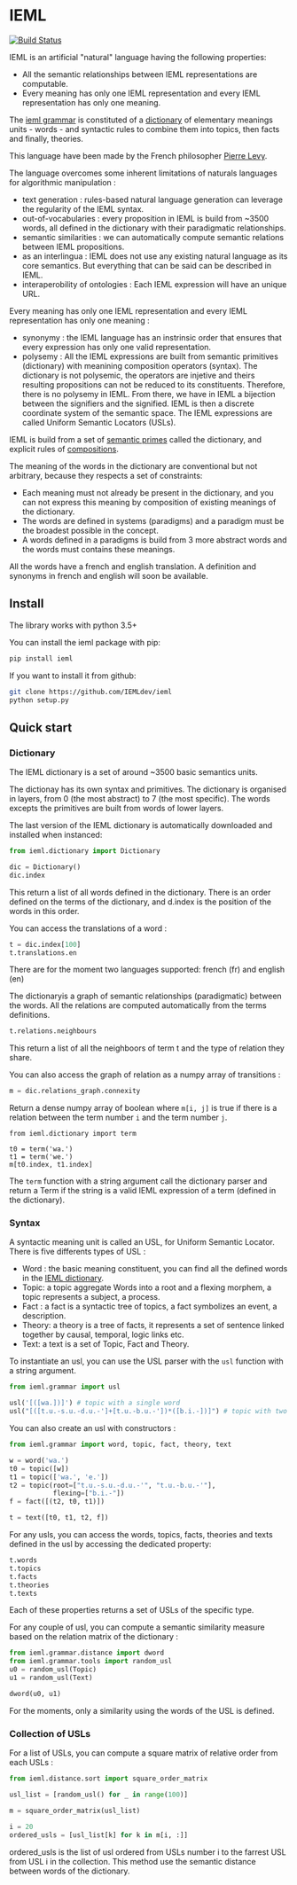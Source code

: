 # IEML
[![Build Status](https://travis-ci.org/IEMLdev/ieml.svg?branch=master)](https://travis-ci.org/IEMLdev/ieml)

IEML is an artificial "natural" language having the following properties:
  * All the semantic relationships between IEML representations are computable.
  * Every meaning has only one IEML representation and every IEML representation has only one meaning.

The [ieml grammar](https://pierrelevyblog.files.wordpress.com/2014/01/00-grammaire-ieml1.pdf "IEML grammar") is constituted of a [dictionary](https://intlekt.io/?comments=I%3A "IEML dictionary") of elementary meanings units - words - and syntactic rules to combine them into topics, then facts and finally, theories.

This language have been made by the French philosopher [Pierre Levy](https://en.wikipedia.org/wiki/Pierre_L%C3%A9vy).

The language overcomes some inherent limitations of naturals languages for algorithmic manipulation :
  - text generation : rules-based natural language generation can leverage the regularity of the IEML syntax.
  - out-of-vocabularies : every proposition in IEML is build from ~3500 words, all defined in the dictionary with their paradigmatic relationships.
  - semantic similarities : we can automatically compute semantic relations between IEML propositions.
  - as an interlingua : IEML does not use any existing natural language as its core semantics. But everything that can be said can be described in IEML.
  - interaperobility of ontologies : Each IEML expression will have an unique URL.

Every meaning has only one IEML representation and every IEML representation has only one meaning :
  - synonymy : the IEML language has an instrinsic order that ensures that every expression has only one valid representation.
  - polysemy : All the IEML expressions are built from semantic primitives (dictionary) with meanining composition operators (syntax). The dictionary is not polysemic, the operators are injetive and theirs resulting propositions can not be reduced to its constituents. Therefore, there is no polysemy in IEML.
From there, we have in IEML a bijection between the signifiers and the signified.
IEML is then a discrete coordinate system of the semantic space. The IEML expressions are called Uniform Semantic Locators (USLs).

IEML is build from a set of [semantic primes](https://en.wikipedia.org/wiki/Semantic_primes) called the dictionary, and explicit rules of [compositions](https://fr.wikipedia.org/wiki/Combinatoire_s%C3%A9mantique).

The meaning of the words in the dictionary are conventional but not arbitrary, because they respects a set of constraints:
 - Each meaning must not already be present in the dictionary, and you can not express this meaning by composition of existing meanings of the dictionary.
 - The words are defined in systems (paradigms) and a paradigm must be the broadest possible in the concept.
 - A words defined in a paradigms is build from 3 more abstract words and the words must contains these meanings.
 
All the words have a french and english translation. A definition and synonyms in french and english will soon be available.

## Install

The library works with python 3.5+

You can install the ieml package with pip:
```bash
pip install ieml
```
If you want to install it from github:
```bash
git clone https://github.com/IEMLdev/ieml
python setup.py
```
## Quick start

### Dictionary

The IEML dictionary is a set of around ~3500 basic semantics units. 

The dictionay has its own syntax and primitives. The dictionary is organised in layers, from 0 (the most abstract) to 7 (the most specific). The words excepts the primitives are built from words of lower layers.  

The last version of the IEML dictionary is automatically downloaded and installed when instanced:
```python
from ieml.dictionary import Dictionary

dic = Dictionary()
dic.index
```
This return a list of all words defined in the dictionary.
There is an order defined on the terms of the dictionary, and d.index is the position of the words in this order.

You can access the translations of a word :
 ```python
t = dic.index[100]
t.translations.en
```
There are for the moment two languages supported: french (fr) and english (en)

The dictionaryis a graph of semantic relationships (paradigmatic) between the words.
All the relations are computed automatically from the terms definitions.
```python
t.relations.neighbours
```
This return a list of all the neighboors of term t and the type of relation they share.

You can also access the graph of relation as a numpy array of transitions :
```python
m = dic.relations_graph.connexity
```
Return a dense numpy array of boolean where `m[i, j]` is true if there is a relation 
between the term number `i` and the term number `j`.
```
from ieml.dictionary import term

t0 = term('wa.')
t1 = term('we.')
m[t0.index, t1.index]
```

The `term` function with a string argument call the dictionary parser and
return a Term if the string is a valid IEML expression of a term (defined in the dictionary).


### Syntax

A syntactic meaning unit is called an USL, for Uniform Semantic Locator. 
There is five differents types of USL :
 - Word : the basic meaning constituent, you can find all the defined words in the [IEML dictionary](https://dictionary.ieml.io).  
 - Topic: a topic aggregate Words into a root and a flexing morphem, a topic represents a subject, a process. 
 - Fact : a fact is a syntactic tree of topics, a fact symbolizes an event, a description.
 - Theory: a theory is a tree of facts, it represents a set of sentence linked together by causal, temporal, logic links etc. 
 - Text: a text is a set of Topic, Fact and Theory.

To instantiate an usl, you can use the USL parser with the `usl` function
with a string argument.

```python
from ieml.grammar import usl

usl('[([wa.])]') # topic with a single word
usl("[([t.u.-s.u.-d.u.-']+[t.u.-b.u.-'])*([b.i.-])]") # topic with two words in his root morphem and one in flexing 
```

You can also create an usl with constructors :
```python
from ieml.grammar import word, topic, fact, theory, text

w = word('wa.')
t0 = topic([w])
t1 = topic(['wa.', 'e.'])
t2 = topic(root=["t.u.-s.u.-d.u.-'", "t.u.-b.u.-'"], 
           flexing=["b.i.-"])
f = fact([(t2, t0, t1)])

t = text([t0, t1, t2, f])
```

For any usls, you can access the words, topics, facts, theories and texts defined 
in the usl by accessing the dedicated property:

```python
t.words
t.topics
t.facts
t.theories
t.texts
```
Each of these properties returns a set of USLs of the specific type.

For any couple of usl, you can compute a semantic similarity measure based on the 
relation matrix of the dictionary :
```python
from ieml.grammar.distance import dword
from ieml.grammar.tools import random_usl
u0 = random_usl(Topic)
u1 = random_usl(Text)

dword(u0, u1)
```

For the moments, only a similarity using the words of the USL is defined.

### Collection of USLs
For a list of USLs, you can compute a square matrix of relative order from each USLs :
```python
from ieml.distance.sort import square_order_matrix

usl_list = [random_usl() for _ in range(100)]

m = square_order_matrix(usl_list)

i = 20
ordered_usls = [usl_list[k] for k in m[i, :]]
```
ordered_usls is the list of usl ordered from USLs number i to the farrest USL from USL i in the collection.
This method use the semantic distance between words of the dictionary.

 
 
